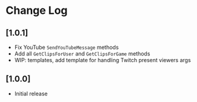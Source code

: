 # Change Log
## [1.0.1]

- Fix YouTube `SendYouTubeMessage` methods
- Add all `GetClipsForUser` and `GetClipsForGame` methods
- WIP: templates, add template for handling Twitch present viewers args
## [1.0.0]

- Initial release